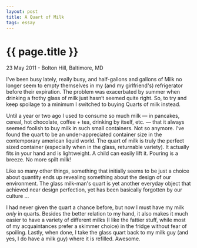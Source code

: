 ```yaml
---
layout: post
title: A Quart of Milk
tags: essay
---
```


{{ page.title }}
================

<p class="meta">23 May 2011 - Bolton Hill, Baltimore, MD</p>

I've been busy lately, really busy, and half-gallons and gallons of Milk no longer seem to empty themselves in my (and my girlfriend's) refrigerator before their expiration. The problem was exacerbated by summer when drinking a frothy glass of milk just hasn’t seemed quite right. So, to try and keep spoilage to a minimum I switched to buying Quarts of milk instead.

Until a year or two ago I used to consume so much milk — in pancakes, cereal, hot chocolate, coffee + tea, drinking by itself, etc. — that it always seemed foolish to buy milk in such small containers. Not so anymore. I’ve found the quart to be an under-appreciated container size in the contemporary american liquid world. The quart of milk is truly the perfect sized container (especially when in the glass, returnable variety). It actually fits in your hand and is lightweight. A child can easily lift it. Pouring is a breeze. No more spilt milk!

Like so many other things, something that initially seems to be just a choice about quantity ends up revealing something about the design of our environment. The glass milk-man's quart is yet another everyday object that achieved near design perfection, yet has been basically forgotten by our culture …

I had never given the quart a chance before, but now I must have my milk *only* in quarts. Besides the better relation to my hand, it also makes it much easier to have a variety of different milks (I like the fattier stuff, while most of my acquaintances prefer a skimmer choice) in the fridge without fear of spoiling. Lastly, when done, I take the glass quart back to my milk guy (and yes, I do have a milk guy) where it is refilled. Awesome.
